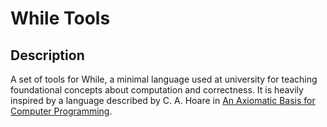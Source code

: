 # While Tools

## Description

A set of tools for While, a minimal language used at university for teaching foundational concepts about computation and correctness. It is heavily inspired by a language described by C. A. Hoare in [An Axiomatic Basis for
Computer Programming](https://dl.acm.org/doi/10.1145/363235.363259).